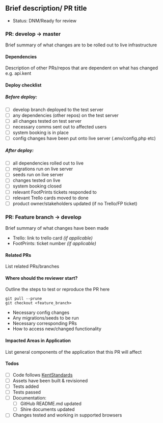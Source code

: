 ## Brief description/ PR title
- Status: DNM/Ready for review

### PR: develop -> master
Brief summary of what changes are to be rolled out to live infrastructure

#### Dependencies
Description of other PRs/repos that are dependent on what has changed e.g. api.kent

#### Deploy checklist
##### Before deploy:
- [ ] develop branch deployed to the test server
- [ ] any dependencies (other repos) on the test server
- [ ] all changes tested on test server
- [ ] necessary comms sent out to affected users
- [ ] system booking is in place
- [ ] config changes have been put onto live server (.env/config.php etc)

##### After deploy:
- [ ] all dependencies rolled out to live
- [ ] migrations run on live server
- [ ] seeds run on live server
- [ ] changes tested on live
- [ ] system booking closed
- [ ] relevant FootPrints tickets responded to
- [ ] relevant Trello cards moved to done
- [ ] product owner/stakeholders updated (if no Trello/FP ticket)

### PR: Feature branch -> develop
Brief summary of what changes have been made
- Trello: link to trello card *(if applicable)*
- FootPrints: ticket number *(if applicable)*

#### Related PRs
List related PRs/branches

#### Where should the reviewer start?
Outline the steps to test or reproduce the PR here

```
git pull --prune
git checkout <feature_branch>
```

- Necessary config changes
- Any migrations/seeds to be run
- Necessary corresponding PRs
- How to access new/changed functionality

#### Impacted Areas in Application
List general components of the application that this PR will affect

#### Todos
- [ ] Code follows [KentStandards](https://github.com/unikent/KentStandards)
- [ ] Assets have been built & revisioned
- [ ] Tests added
- [ ] Tests passed
- [ ] Documentation:
  - [ ] GitHub README.md updated
  - [ ] Shire documents updated
- [ ] Changes tested and working in supported browsers

